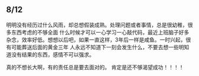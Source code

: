 ## 8/12
  明明没有经历过什么风雨，却总想假装成熟。处理问题或者事情，总是很幼稚，很多东西考虑的不够全面
  什么时候才可以一心学习一心敲代码，最近上班脑子好多杂念，效率好低。想想以后吧，如果一直这样，3年后一样是咸鱼。一时兴起，很有可能葬送后面的黄金三年
  人永远不知道下一刻会发生什么，不要去想一些明知道没有结果的东西，感情不可以强求。

  真的不想长大啊，有的责任总是要去面对的。
  肯定是还不够渴望成功！！！！